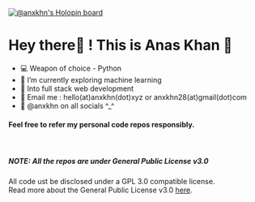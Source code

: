[![@anxkhn's Holopin board](https://holopin.me/anxkhn)](https://holopin.io/@anxkhn)

# Hey there👋 ! This is **Anas Khan** 🚀

- 💻 Weapon of choice - Python
- 🌱 I’m currently exploring machine learning
- 🔎 Into full stack web development 
- 📧 Email me : hello(at)anxkhn(dot)xyz or anxkhn28(at)gmail(dot)com
- 🎉 @anxkhn on all socials ^_^

#### Feel free to refer my personal code repos responsibly.
<br>

##### NOTE: All the repos are under General Public License v3.0 
All code ust be disclosed under a GPL 3.0 compatible license. <br>
Read more about the General Public License v3.0 [here](https://tldrlegal.com/license/gnu-general-public-license-v3-(gpl-3)).
